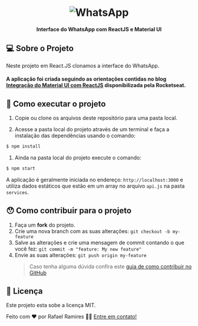 <h1 align="center">
    <img alt="WhatsApp" title="" src=".src/assets/banner.png" />
</h1>

<h4 align="center"> 
	Interface do WhatsApp com ReactJS e Material UI
</h4>

<p align="center">
	
## 💻 Sobre o Projeto
Neste projeto em React.JS clonamos a interface do WhatsApp.

#### A aplicação foi criada seguindo as orientações contidas no blog [Integração do Material UI com ReactJS](https://blog.rocketseat.com.br/react-material-ui/) disponíbilizada pela Rocketseat.

## 🚀 Como executar o projeto

1. Copie ou clone os arquivos deste repositório para uma pasta local.

2. Acesse a pasta local do projeto através de um terminal e faça a instalação das dependências usando o comando:

```sh
$ npm install
```

1. Ainda na pasta local do projeto execute o comando:

```sh
$ npm start
```

A aplicação é geralmente iniciada no endereço: `http://localhost:3000` e utiliza dados estáticos que estão em um array no arquivo `api.js` na pasta `services`.

## 😯 Como contribuir para o projeto

1. Faça um **fork** do projeto.
2. Crie uma nova branch com as suas alterações: `git checkout -b my-feature`
3. Salve as alterações e crie uma mensagem de commit contando o que você fez: `git commit -m "feature: My new feature"`
4. Envie as suas alterações: `git push origin my-feature`
   > Caso tenha alguma dúvida confira este [guia de como contribuir no GitHub](https://github.com/firstcontributions/first-contributions)

## 📝 Licença

Este projeto esta sobe a licença MIT.

Feito com ❤️ por Rafael Ramires 👋🏽 [Entre em contato!](https://www.linkedin.com/in/rafael-ramires-791aa378/)
